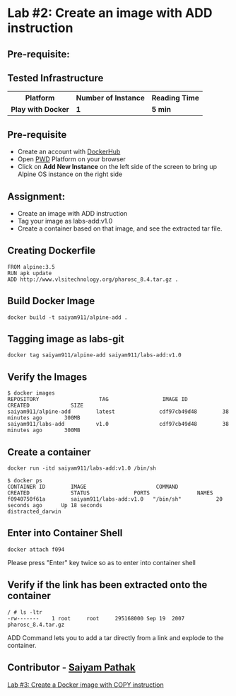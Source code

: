 # Lab #2: Create an image with ADD instruction

## Pre-requisite:

## Tested Infrastructure

<table class="tg">
  <tr>
    <th class="tg-yw4l"><b>Platform</b></th>
    <th class="tg-yw4l"><b>Number of Instance</b></th>
    <th class="tg-yw4l"><b>Reading Time</b></th>
    
  </tr>
  <tr>
    <td class="tg-yw4l"><b> Play with Docker</b></td>
    <td class="tg-yw4l"><b>1</b></td>
    <td class="tg-yw4l"><b>5 min</b></td>
    
  </tr>
  
</table>

## Pre-requisite

- Create an account with [DockerHub](https://hub.docker.com)
- Open [PWD](https://labs.play-with-docker.com/) Platform on your browser 
- Click on **Add New Instance** on the left side of the screen to bring up Alpine OS instance on the right side


## Assignment:

- Create an image with ADD instruction
- Tag your image as labs-add:v1.0
- Create a container based on that image, and see the extracted tar file.

## Creating Dockerfile

```
FROM alpine:3.5
RUN apk update
ADD http://www.vlsitechnology.org/pharosc_8.4.tar.gz .
```

## Build Docker Image

```
docker build -t saiyam911/alpine-add .
```

## Tagging image as labs-git

```
docker tag saiyam911/alpine-add saiyam911/labs-add:v1.0
```

## Verify the Images


```
$ docker images
REPOSITORY                   TAG                 IMAGE ID            CREATED             SIZE
saiyam911/alpine-add        latest              cdf97cb49d48        38 minutes ago       300MB
saiyam911/labs-add          v1.0                cdf97cb49d48        38 minutes ago       300MB
```


##  Create a container

```
docker run -itd saiyam911/labs-add:v1.0 /bin/sh
```

```
$ docker ps
CONTAINER ID        IMAGE                      COMMAND             CREATED             STATUS              PORTS               NAMES
f0940750f61a        saiyam911/labs-add:v1.0   "/bin/sh"           20 seconds ago      Up 18 seconds                           distracted_darwin
```

## Enter into Container Shell

```
docker attach f094
```

Please press "Enter" key twice so as to enter into container shell


## Verify if the link has been extracted onto the container

```
/ # ls -ltr
-rw-------    1 root     root     295168000 Sep 19  2007 pharosc_8.4.tar.gz
```

ADD Command lets you to add a tar directly from a link and explode to the container.
## Contributor - [Saiyam Pathak](https://www.linkedin.com/in/saiyam-pathak-97685a64/)

[Lab #3: Create a Docker image with COPY instruction]()
